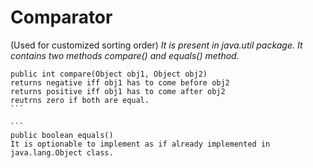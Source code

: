 # Comparator

(Used for customized sorting order)
_It is present in java.util package. It contains two methods compare() and equals() method._

````
public int compare(Object obj1, Object obj2)
returns negative iff obj1 has to come before obj2
returns positive iff obj1 has to come after obj2
reutrns zero if both are equal.
```

```
public boolean equals()
It is optionable to implement as if already implemented in java.lang.Object class.
````
